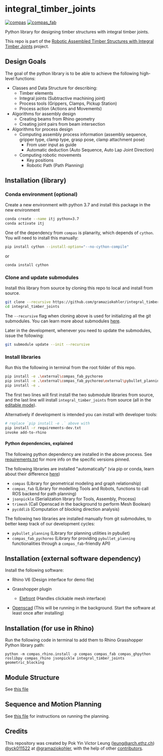 # integral_timber_joints

<a href="https://github.com/compas-dev/compas" rel="compas">![compas](https://img.shields.io/badge/compas->=1.0,<2.0-blue)</a>
<a href="https://github.com/compas-dev/compas_fab" rel="compas_fab">![compas_fab](https://img.shields.io/badge/compas__fab->=0.16,<0.17-ff69b4)</a>

Python library for designing timber structures with integral timber joints.

This repo is part of the [Robotic Assembled Timber Structures with Integral Timber Joints](https://github.com/gramaziokohler/integral_timber_joints) project.

## Design Goals

The goal of the python library is to be able to achieve the following high-level functions:

- Classes and Data Structure for describing:
  - Timber elements
  - Integral joints (Subtractive machining joint)
  - Process tools (Grippers, Clamps, Pickup Station)
  - Process action (Actions and Movements)
- Algorithms for assembly design
  - Creating beams from Rhino geometry
  - Creating joint pairs from beam intersection
- Algorithms for process design
  - Computing assembly process information (assembly sequence, gripper type, clamp type, grasp pose, clamp attachment pose)
    - From user input as guide
    - Automatic deduction (Auto Sequence, Auto Lap Joint Direction)
  - Computing robotic movements
    - Key positions
    - Robotic Path (Path Planning)

## Installation (library)

### Conda environment (optional)

Create a new environment with python 3.7 and install this package in the new environment

```bash
conda create --name itj python=3.7
conda activate itj
```

One of the dependency from `compas` is planarity, which depends of `cython`. You will need to install this manually:

```bash
pip install cython --install-option="--no-cython-compile"
```

or

```bash
conda install cython
```

### Clone and update submodules

Install this library from source by cloning this repo to local and install from source.

```bash
git clone --recursive https://github.com/gramaziokohler/integral_timber_joints.git
cd integral_timber_joints
```

The `--recursive` flag when cloning above is used for initializing all the git submodules. You can learn more about submodules [here](https://git-scm.com/book/en/v2/Git-Tools-Submodules).

Later in the development, whenever you need to update the submodules, issue the following:

```bash
git submodule update --init --recursive
```

### Install libraries

Run this the following in terminal from the root folder of this repo.

```bash
pip install -e .\external\compas_fab_pychoreo
pip install -e .\external\compas_fab_pychoreo\external\pybullet_planning
pip install -e .
```

The first two lines will first install the two submodule libraries from source, and the last line will install `integral_timber_joints` from source (all in the [editable mode](https://pip.pypa.io/en/stable/reference/pip_install/#install-editable)).

<!-- Note that there maybe error message from `pip` indicating version incompatibility of `compas` with `compas_fab`, this is fine.  -->

Alternatively if development is intended you can install with developer tools:

```bash
# replace `pip install -e .` above with
pip install -r requirements-dev.txt
invoke add-to-rhino
```

#### Python dependencies, explained

The following python dependency are installed in the above process. See [requirements.txt](https://github.com/gramaziokohler/integral_timber_joints/blob/master/requirements.txt) for more info on the specific versions pinned.

The following libraries are installed "automatically" (via pip or conda, learn about their difference [here](https://www.anaconda.com/blog/understanding-conda-and-pip#:~:text=Pip%20installs%20Python%20packages%20whereas,software%20written%20in%20any%20language.&text=Another%20key%20difference%20between%20the,the%20packages%20installed%20in%20them.))
- `compas` (Library for geometrical modeling and graph relationship)
- `compas_fab` (Library for modelling Tools and Robots, functions to call ROS backend for path planning)
- `jsonpickle` (Serialization library for Tools, Assembly, Process)
- `trimesh` (Call Openscad in the background to perform Mesh Boolean)
- `pycddlib` (Computation of blocking direction analysis)

The following two libraries are installed manually from git submodules, to better keep track of our development cycles:
- `pybullet_planning` (Library for planning utilities in pybullet)
- `compas_fab_pychoreo` (Library for providing `pybullet_planning` functionalities through a `compas_fab`-friendly API)

## Installation (external software dependency)

Install the following software:

- Rhino V6 (Design interface for demo file)
- Grasshopper plugin
  - [Elefront](https://www.food4rhino.com/app/elefront) (Handles clickable mesh interface)

- [Openscad](https://www.openscad.org/downloads.html) (This will be running in the background. Start the software at least once after installing)

## Installation (for use in Rhino)

Run the following code in terminal to add them to Rhino Grasshopper Python library path:

```
python -m compas_rhino.install -p compas compas_fab compas_ghpython roslibpy compas_rhino jsonpickle integral_timber_joints geometric_blocking
```

## Module Structure

See [this file](src/integral_timber_joints/Module_Structure.md)

## Sequence and Motion Planning

See [this file](./planning_instructions.md) for instructions on running the planning.

Credits
-------------

This repository was created by Pok Yin Victor Leung (<leung@arch.ethz.ch>) [@yck011522](https://github.com/yck011522) at [@gramaziokohler](https://github.com/gramaziokohler), with the help of other [contributors](https://github.com/gramaziokohler/integral_timber_joints/blob/master/AUTHORS.rst).



